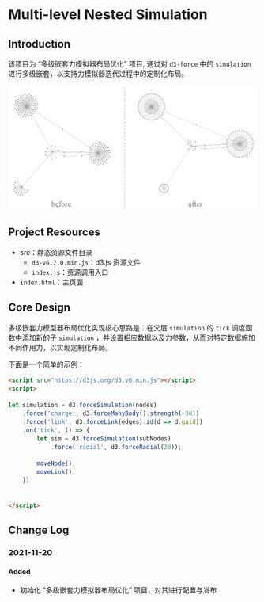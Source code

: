 # Multi-level Nested Simulation

## Introduction
该项目为 “多级嵌套力模拟器布局优化” 项目, 通过对 `d3-force` 中的 `simulation` 进行多级嵌套，以支持力模拟器迭代过程中的定制化布局。

<img alt="Multi-level Nested Simulation" src="https://github.com/ChanKaion/AnyT-d3-Repository/blob/static-files/img/Multi-level%20Nested%20Simulation.jpg?raw=true" width="720">

## Project Resources

- *src*：静态资源文件目录
    - `d3-v6.7.0.min.js`：d3.js 资源文件
    - `index.js`：资源调用入口
- `index.html`：主页面

## Core Design

多级嵌套力模型器布局优化实现核心思路是：在父层 `simulation` 的 `tick` 调度函数中添加新的子 `simulation` ，并设置相应数据以及力参数，从而对特定数据施加不同作用力，以实现定制化布局。

下面是一个简单的示例：
```html
<script src="https://d3js.org/d3.v6.min.js"></script>
<script>

let simulation = d3.forceSimulation(nodes)
    .force('charge', d3.forceManyBody().strength(-30))
    .force('link', d3.forceLink(edges).id(d => d.guid))
    .on('tick', () => {
        let sim = d3.forceSimulation(subNodes)
            .force('radial', d3.forceRadial(20));
        
        moveNode();
        moveLink();
    })

   
</script>
```

## Change Log

### 2021-11-20

#### Added

- 初始化 “多级嵌套力模拟器布局优化” 项目，对其进行配置与发布
 